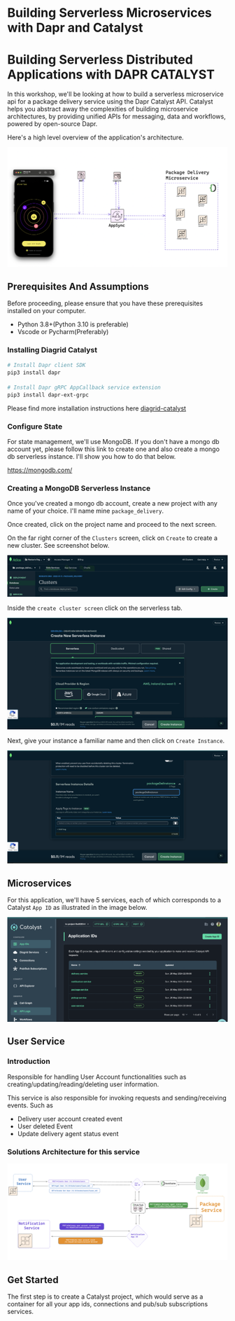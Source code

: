 # Building Serverless Microservices with Dapr and Catalyst

# Building Serverless Distributed Applications with DAPR CATALYST

In this workshop, we'll be looking at how to build a serverless microservice api for a package delivery service using the Dapr Catalyst API.
Catalyst helps you abstract away the complexities of building microservice architectures, by providing unified APIs for messaging, data and workflows, powered by open-source Dapr.

Here's a high level overview of the application's architecture.

![high-level-overview](https://raw.githubusercontent.com/trey-rosius/package-delivery-microservice/master/assets/hlo1.png)

## Prerequisites And Assumptions

Before proceeding, please ensure that you have these prerequisites installed on your computer.

- Python 3.8+(Python 3.10 is preferable)
- Vscode or Pycharm(Preferably)

### Installing Diagrid Catalyst

```bash
# Install Dapr client SDK
pip3 install dapr

# Install Dapr gRPC AppCallback service extension
pip3 install dapr-ext-grpc

```

Please find more installation instructions here [diagrid-catalyst](https://docs.diagrid.io/catalyst/how-to-guides/connect-from-sdks)

### Configure State

For state management, we'll use MongoDB.
If you don't have a mongo db account yet, please follow this link to create one and also create a mongo db serverless instance. I'll show you how to do that below.

https://mongodb.com/

### Creating a MongoDB Serverless Instance

Once you've created a mongo db account, create a new project with any name of your choice. I'll name mine `package_delivery`.

Once created, click on the project name and proceed to the next screen.

On the far right corner of the `Clusters` screen, click on `Create` to create a new cluster. See screenshot below.

![create-cluster](https://raw.githubusercontent.com/trey-rosius/package-delivery-microservice/master/assets/create.png)

Inside the `create cluster screen` click on the serverless tab.

![serverless-cluster](https://raw.githubusercontent.com/trey-rosius/package-delivery-microservice/master/assets/serverless_cluster.png)

Next, give your instance a familiar name and then click on `Create Instance`.

![serverless-instance](https://raw.githubusercontent.com/trey-rosius/package-delivery-microservice/master/assets/serverless_instance.png)

## Microservices

For this application, we'll have 5 services, each of which corresponds to a Catalyst `App ID` as illustrated in the image below.

![catalyst_app_ids](https://raw.githubusercontent.com/trey-rosius/package-delivery-microservice/master/assets/catalyst_app_id.png)

## User Service

### Introduction

Responsible for handling User Account functionalities such as creating/updating/reading/deleting user information.

This service is also responsible for invoking requests and sending/receiving events. Such as

- Delivery user account created event
- User deleted Event
- Update delivery agent status event

### Solutions Architecture for this service

![user_service_architecture](https://raw.githubusercontent.com/trey-rosius/package-delivery-microservice/master/assets/user_service_architecture.png)

## Get Started

The first step is to create a Catalyst project, which would serve as a container for all your app ids, connections and pub/sub subscriptions services.
